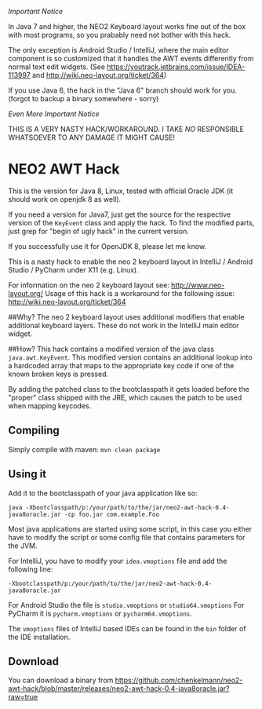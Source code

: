 *Important Notice*

In Java 7 and higher, the NEO2 Keyboard layout works fine out of the box with most programs, so you prabably need not bother with this hack.

The only exception is Android Studio / IntelliJ, where the main editor component is so customized that it handles the AWT events differently
from normal text edit widgets. (See https://youtrack.jetbrains.com/issue/IDEA-113997 and http://wiki.neo-layout.org/ticket/364)

If you use Java 6, the hack in the "Java 6" branch should work for you. (forgot to backup a binary somewhere - sorry)

*Even More Important Notice*

THIS IS A VERY NASTY HACK/WORKAROUND. I TAKE *NO* RESPONSIBLE WHATSOEVER TO ANY DAMAGE IT MIGHT CAUSE!

# NEO2 AWT Hack #

This is the version for Java 8, Linux, tested with official Oracle JDK (it should work on openjdk 8 as well).

If you need a version for Java7, just get the source for the respective version of the `KeyEvent` class and apply the hack. To find the modified parts, just grep for "begin of ugly hack" in the current version.

If you successfully use it for OpenJDK 8, please let me know.

This is a nasty hack to enable the neo 2 keyboard layout in IntelliJ / Android Studio / PyCharm under X11 (e.g. Linux). 

For information on the neo 2 keyboard layout see: http://www.neo-layout.org/
Usage of this hack is a workaround for the following issue: http://wiki.neo-layout.org/ticket/364

##Why?
The neo 2 keyboard layout uses additional modifiers that enable additional 
keyboard layers. These do not work in the IntelliJ main editor widget.

##How? 
This hack contains a modified version of the java class 
`java.awt.KeyEvent`. This modified version contains an additional lookup into a hardcoded
array that maps to the appropriate key code if one of the known broken keys is pressed.

By adding the patched class to the bootclasspath it gets loaded before the "proper"
class shipped with the JRE, which causes the patch to be used when mapping keycodes.

## Compiling ##
Simply compile with maven: `mvn clean package`


## Using it ##

Add it to the bootclasspath of your java application like so: 

    java -Xbootclasspath/p:/your/path/to/the/jar/neo2-awt-hack-0.4-java8oracle.jar -cp foo.jar com.example.Foo

Most java applications are started using some script, in this case you either 
have to modify the script or some config file that contains parameters for the JVM.

For IntelliJ, you have to modify your `idea.vmoptions` file and add the following line: 

    -Xbootclasspath/p:/your/path/to/the/jar/neo2-awt-hack-0.4-java8oracle.jar
    
For Android Studio the file is `studio.vmoptions` or `studio64.vmoptions`
For PyCharm it is `pycharm.vmoptions` or `pycharm64.vmoptions`.

The `vmoptions` files of IntelliJ based IDEs can be found in the `bin` folder of the IDE installation.

## Download ##

You can download a binary from https://github.com/chenkelmann/neo2-awt-hack/blob/master/releases/neo2-awt-hack-0.4-java8oracle.jar?raw=true

